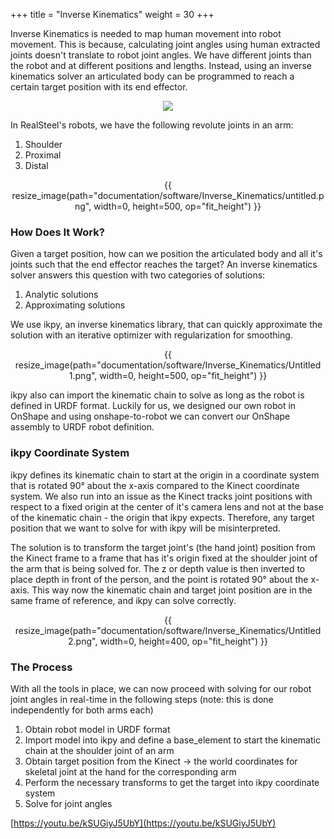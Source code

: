 +++
title = "Inverse Kinematics"
weight = 30
+++

Inverse Kinematics is needed to map human movement into robot movement. This is because, calculating joint angles using human extracted joints doesn't translate to robot joint angles. We have different joints than the robot and at different positions and lengths. Instead, using an inverse kinematics solver an articulated body can be programmed to reach a certain target position with its end effector.

<center>
<img src="https://media1.giphy.com/media/HLyej9afegzcc/giphy.gif">
</center>

In RealSteel's robots, we have the following revolute joints in an arm:

1. Shoulder
2. Proximal
3. Distal

<center>
    {{ resize_image(path="documentation/software/Inverse_Kinematics/untitled.png", width=0, height=500, op="fit_height") }}
</center>



### How Does It Work?

Given a target position, how can we position the articulated body and all it's joints such that the end effector reaches the target? An inverse kinematics solver answers this question with two categories of solutions:

1. Analytic solutions
2. Approximating solutions

We use ikpy, an inverse kinematics library, that can quickly approximate the solution with an iterative optimizer with regularization for smoothing.


<center>
    {{ resize_image(path="documentation/software/Inverse_Kinematics/Untitled 1.png", width=0, height=500, op="fit_height") }}
</center>

ikpy also can import the kinematic chain to solve as long as the robot is defined in URDF format. Luckily for us, we designed our own robot in OnShape and using onshape-to-robot we can convert our OnShape assembly to URDF robot definition.

### ikpy Coordinate System

ikpy defines its kinematic chain to start at the origin in a coordinate system that is rotated 90° about the x-axis compared to the Kinect coordinate system. We also run into an issue as the Kinect tracks joint positions with respect to a fixed origin at the center of it's camera lens and not at the base of the kinematic chain - the origin that ikpy expects. Therefore, any target position that we want to solve for with ikpy will be misinterpreted.

The solution is to transform the target joint's (the hand joint) position from the Kinect frame to a frame that has it's origin fixed at the shoulder joint of the arm that is being solved for. The z or depth value is then inverted to place depth in front of the person, and the point is rotated 90° about the x-axis. This way now the kinematic chain and target joint position are in the same frame of reference, and ikpy can solve correctly.

<center>
    {{ resize_image(path="documentation/software/Inverse_Kinematics/Untitled 2.png", width=0, height=400, op="fit_height") }}
</center>


### The Process

With all the tools in place, we can now proceed with solving for our robot joint angles in real-time in the following steps (note: this is done independently for both arms each)

1. Obtain robot model in URDF format
2. Import model into ikpy and define a base_element to start the kinematic chain at the shoulder joint of an arm
3. Obtain target position from the Kinect → the world coordinates for skeletal joint at the hand for the corresponding arm
4. Perform the necessary transforms to get the target into ikpy coordinate system
5. Solve for joint angles

[https://youtu.be/kSUGiyJ5UbY](https://youtu.be/kSUGiyJ5UbY)
